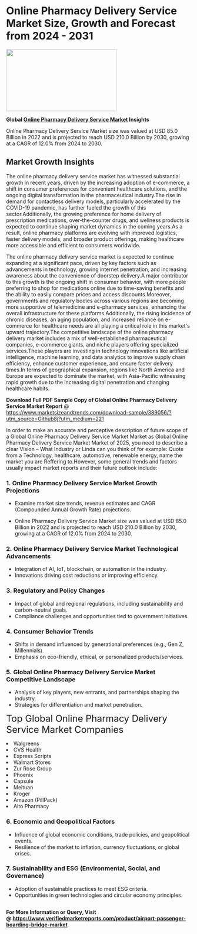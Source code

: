<H1>Online Pharmacy Delivery Service Market Size, Growth and Forecast from 2024 - 2031</H1><img class="aligncenter size-medium wp-image-584254" src="https://thirdeyenews.in/wp-content/uploads/2024/09/Global-Market-Research-300x168.jpeg" alt="" width="300" height="168" /><p><strong>Global&nbsp;<a href="https://www.marketsizeandtrends.com/download-sample/389056/?utm_source=Github8j?utm_medium=221">Online Pharmacy Delivery Service Market</a> Insights</strong></p><p>Online Pharmacy Delivery Service Market size was valued at USD 85.0 Billion in 2022 and is projected to reach USD 210.0 Billion by 2030, growing at a CAGR of 12.0% from 2024 to 2030.</p><p><h2>Market Growth Insights</h2> <p>The online pharmacy delivery service market has witnessed substantial growth in recent years, driven by the increasing adoption of e-commerce, a shift in consumer preferences for convenient healthcare solutions, and the ongoing digital transformation in the pharmaceutical industry.The rise in demand for contactless delivery models, particularly accelerated by the COVID-19 pandemic, has further fueled the growth of this sector.Additionally, the growing preference for home delivery of prescription medications, over-the-counter drugs, and wellness products is expected to continue shaping market dynamics in the coming years.As a result, online pharmacy platforms are evolving with improved logistics, faster delivery models, and broader product offerings, making healthcare more accessible and efficient to consumers worldwide.</p> <p>The online pharmacy delivery service market is expected to continue expanding at a significant pace, driven by key factors such as advancements in technology, growing internet penetration, and increasing awareness about the convenience of doorstep delivery.A major contributor to this growth is the ongoing shift in consumer behavior, with more people preferring to shop for medications online due to time-saving benefits and the ability to easily compare prices and access discounts.Moreover, governments and regulatory bodies across various regions are becoming more supportive of telemedicine and e-pharmacy services, enhancing the overall infrastructure for these platforms.Additionally, the rising incidence of chronic diseases, an aging population, and increased reliance on e-commerce for healthcare needs are all playing a critical role in this market's upward trajectory.The competitive landscape of the online pharmacy delivery market includes a mix of well-established pharmaceutical companies, e-commerce giants, and niche players offering specialized services.These players are investing in technology innovations like artificial intelligence, machine learning, and data analytics to improve supply chain efficiency, enhance customer experience, and ensure faster delivery times.In terms of geographical expansion, regions like North America and Europe are expected to dominate the market, with Asia-Pacific witnessing rapid growth due to the increasing digital penetration and changing healthcare habits.<p><span class=""><strong>Download Full PDF Sample Copy of Global Online Pharmacy Delivery Service Market Report</strong> @ <a href="https://www.marketsizeandtrends.com/download-sample/389056/?utm_source=Github8j?utm_medium=221" target="_blank">https://www.marketsizeandtrends.com/download-sample/389056/?utm_source=Github8j?utm_medium=221</a></span></p><p>In order to make an accurate and perceptive description of future scope of a Global&nbsp;Online Pharmacy Delivery Service Market Market as Global&nbsp;Online Pharmacy Delivery Service Market Market of 2025, you need to describe a clear Vision &ndash; What Industry or Linda can you think of for example: Quote from a Technology, healthcare, automotive, renewable energy, name the market you are Reffering to.However, some general trends and factors usually impact market reports and their future outlook include:</p><h3>1.&nbsp;<strong>Online Pharmacy Delivery Service Market Growth Projections</strong></h3><ul><li>Examine market size trends, revenue estimates and CAGR (Compounded Annual Growth Rate) projections.</li><li><p>Online Pharmacy Delivery Service Market size was valued at USD 85.0 Billion in 2022 and is projected to reach USD 210.0 Billion by 2030, growing at a CAGR of 12.0% from 2024 to 2030.</p></li></ul><h3>2.&nbsp;<strong>Online Pharmacy Delivery Service Market Technological Advancements</strong></h3><ul><li>Integration of AI, IoT, blockchain, or automation in the industry.</li><li>Innovations driving cost reductions or improving efficiency.</li></ul><h3>3.&nbsp;<strong>Regulatory and Policy Changes</strong></h3><ul><li>Impact of global and regional regulations, including sustainability and carbon-neutral goals.</li><li>Compliance challenges and opportunities tied to government initiatives.</li></ul><h3>4.&nbsp;<strong>Consumer Behavior Trends</strong></h3><ul><li>Shifts in demand influenced by generational preferences (e.g., Gen Z, Millennials).</li><li>Emphasis on eco-friendly, ethical, or personalized products/services.</li></ul><h3>5.&nbsp;<strong>Global Online Pharmacy Delivery Service Market Competitive Landscape</strong></h3><ul><li>Analysis of key players, new entrants, and partnerships shaping the industry.</li><li>Strategies for differentiation and market penetration.</li></ul><p data-pm-slice="1 1 []"><span style="color: inherit; font-family: inherit; font-size: 25px;">Top Global Online Pharmacy Delivery Service Market Companies</span></p><div class="" data-test-id=""><p><li>Walgreens</li><li> CVS Health</li><li> Express Scripts</li><li> Walmart Stores</li><li> Zur Rose Group</li><li> Phoenix</li><li> Capsule</li><li> Meituan</li><li> Kroger</li><li> Amazon (PillPack)</li><li> Alto Pharmacy</li></p></div><h3>6.&nbsp;<strong>Economic and Geopolitical Factors</strong></h3><ul><li>Influence of global economic conditions, trade policies, and geopolitical events.</li><li>Resilience of the market to inflation, currency fluctuations, or global crises.</li></ul><h3>7.&nbsp;<strong>Sustainability and ESG (Environmental, Social, and Governance)</strong></h3><ul><li>Adoption of sustainable practices to meet ESG criteria.</li><li>Opportunities in green technologies and circular economy principles.</li></ul><h2><strong style="font-size: 14px;">For More Information or Query, Visit @&nbsp;</strong><a style="background-color: #ffffff; font-size: 14px;" href="https://www.marketsizeandtrends.com/report/online-pharmacy-delivery-service-market/" target="_blank">https://www.verifiedmarketreports.com/product/airport-passenger-boarding-bridge-market</a></h2>